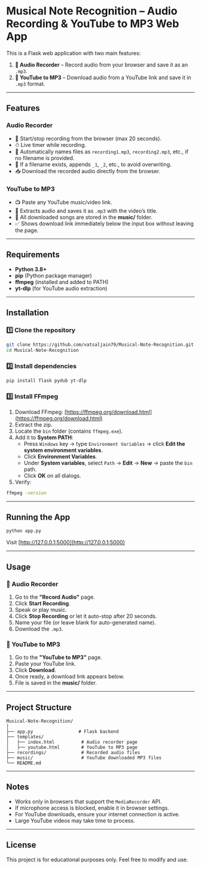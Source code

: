# Musical Note Recognition – Audio Recording & YouTube to MP3 Web App

This is a Flask web application with two main features:
1. **🎤 Audio Recorder** – Record audio from your browser and save it as an `.mp3`.
2. **🎵 YouTube to MP3** – Download audio from a YouTube link and save it in `.mp3` format.

---

## Features

### Audio Recorder
- 🎤 Start/stop recording from the browser (max 20 seconds).
- ⏱ Live timer while recording.
- 💾 Automatically names files as `recording1.mp3`, `recording2.mp3`, etc., if no filename is provided.
- 🔄 If a filename exists, appends `_1`, `_2`, etc., to avoid overwriting.
- 📥 Download the recorded audio directly from the browser.

### YouTube to MP3
- 📺 Paste any YouTube music/video link.
- 🎵 Extracts audio and saves it as `.mp3` with the video’s title.
- 📂 All downloaded songs are stored in the **music/** folder.
- ✅ Shows download link immediately below the input box without leaving the page.

---

## Requirements
- **Python 3.8+**
- **pip** (Python package manager)
- **ffmpeg** (installed and added to PATH)
- **yt-dlp** (for YouTube audio extraction)

---

## Installation

### 1️⃣ Clone the repository
```bash
git clone https://github.com/vatsaljain79/Musical-Note-Recognition.git
cd Musical-Note-Recognition
```

### 2️⃣ Install dependencies
```bash
pip install flask pydub yt-dlp
```

### 3️⃣ Install FFmpeg
1. Download FFmpeg: [https://ffmpeg.org/download.html](https://ffmpeg.org/download.html)
2. Extract the zip.
3. Locate the `bin` folder (contains `ffmpeg.exe`).
4. Add it to **System PATH**:
   - Press `Windows` key → type `Environment Variables` → click **Edit the system environment variables**.
   - Click **Environment Variables**.
   - Under **System variables**, select `Path` → **Edit** → **New** → paste the `bin` path.
   - Click **OK** on all dialogs.
5. Verify:
```bash
ffmpeg -version
```

---

## Running the App
```bash
python app.py
```
Visit [http://127.0.0.1:5000](http://127.0.0.1:5000)

---

## Usage

### 🎤 Audio Recorder
1. Go to the **"Record Audio"** page.
2. Click **Start Recording**.
3. Speak or play music.
4. Click **Stop Recording** or let it auto-stop after 20 seconds.
5. Name your file (or leave blank for auto-generated name).
6. Download the `.mp3`.

### 🎵 YouTube to MP3
1. Go to the **"YouTube to MP3"** page.
2. Paste your YouTube link.
3. Click **Download**.
4. Once ready, a download link appears below.
5. File is saved in the **music/** folder.

---

## Project Structure
```
Musical-Note-Recognition/
│
├── app.py                 # Flask backend
├── templates/
│   ├── index.html          # Audio recorder page
│   ├── youtube.html        # YouTube to MP3 page
├── recordings/             # Recorded audio files
├── music/                  # YouTube downloaded MP3 files
└── README.md
```

---

## Notes
- Works only in browsers that support the `MediaRecorder` API.
- If microphone access is blocked, enable it in browser settings.
- For YouTube downloads, ensure your internet connection is active.
- Large YouTube videos may take time to process.

---

## License
This project is for educational purposes only. Feel free to modify and use.
